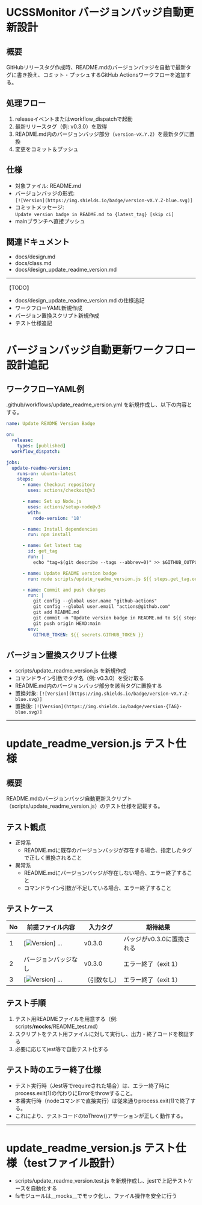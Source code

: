 # UCSSMonitor バージョンバッジ自動更新設計

## 概要
GitHubリリースタグ作成時、README.mdのバージョンバッジを自動で最新タグに書き換え、コミット・プッシュするGitHub Actionsワークフローを追加する。

## 処理フロー
1. releaseイベントまたはworkflow_dispatchで起動
2. 最新リリースタグ（例: v0.3.0）を取得
3. README.md内のバージョンバッジ部分（`version-vX.Y.Z`）を最新タグに置換
4. 変更をコミット＆プッシュ

## 仕様
- 対象ファイル: README.md
- バージョンバッジの形式:  
  `[![Version](https://img.shields.io/badge/version-vX.Y.Z-blue.svg)]`
- コミットメッセージ:  
  `Update version badge in README.md to {latest_tag} [skip ci]`
- mainブランチへ直接プッシュ

## 関連ドキュメント
- docs/design.md
- docs/class.md
- docs/design_update_readme_version.md

---

【TODO】
- docs/design_update_readme_version.md の仕様追記
- ワークフローYAML新規作成
- バージョン置換スクリプト新規作成
- テスト仕様追記

# バージョンバッジ自動更新ワークフロー設計追記

## ワークフローYAML例
.github/workflows/update_readme_version.yml を新規作成し、以下の内容とする。

```yaml
name: Update README Version Badge

on:
  release:
    types: [published]
  workflow_dispatch:

jobs:
  update-readme-version:
    runs-on: ubuntu-latest
    steps:
      - name: Checkout repository
        uses: actions/checkout@v3

      - name: Set up Node.js
        uses: actions/setup-node@v3
        with:
          node-version: '18'

      - name: Install dependencies
        run: npm install

      - name: Get latest tag
        id: get_tag
        run: |
          echo "tag=$(git describe --tags --abbrev=0)" >> $GITHUB_OUTPUT

      - name: Update README version badge
        run: node scripts/update_readme_version.js ${{ steps.get_tag.outputs.tag }}

      - name: Commit and push changes
        run: |
          git config --global user.name "github-actions"
          git config --global user.email "actions@github.com"
          git add README.md
          git commit -m "Update version badge in README.md to ${{ steps.get_tag.outputs.tag }} [skip ci]" || echo "No changes to commit"
          git push origin HEAD:main
        env:
          GITHUB_TOKEN: ${{ secrets.GITHUB_TOKEN }}
```

## バージョン置換スクリプト仕様
- scripts/update_readme_version.js を新規作成
- コマンドライン引数でタグ名（例: v0.3.0）を受け取る
- README.md内のバージョンバッジ部分を該当タグに置換する
- 置換対象: `[![Version](https://img.shields.io/badge/version-vX.Y.Z-blue.svg)]`
- 置換後: `[![Version](https://img.shields.io/badge/version-{TAG}-blue.svg)]`

---

# update_readme_version.js テスト仕様

## 概要
README.mdのバージョンバッジ自動更新スクリプト（scripts/update_readme_version.js）のテスト仕様を記載する。

## テスト観点
- 正常系
  - README.mdに既存のバージョンバッジが存在する場合、指定したタグで正しく置換されること
- 異常系
  - README.mdにバージョンバッジが存在しない場合、エラー終了すること
  - コマンドライン引数が不足している場合、エラー終了すること

## テストケース
| No | 前提ファイル内容 | 入力タグ | 期待結果 |
|----|------------------|----------|----------|
| 1  | [![Version](https://img.shields.io/badge/version-v0.2.0-blue.svg)] ... | v0.3.0 | バッジがv0.3.0に置換される |
| 2  | バージョンバッジなし | v0.3.0 | エラー終了（exit 1） |
| 3  | [![Version](https://img.shields.io/badge/version-v0.2.0-blue.svg)] ... | （引数なし） | エラー終了（exit 1） |

## テスト手順
1. テスト用READMEファイルを用意する（例: scripts/__mocks__/README_test.md）
2. スクリプトをテスト用ファイルに対して実行し、出力・終了コードを検証する
3. 必要に応じてjest等で自動テスト化する

## テスト時のエラー終了仕様
- テスト実行時（Jest等でrequireされた場合）は、エラー終了時にprocess.exit(1)の代わりにErrorをthrowすること。
- 本番実行時（nodeコマンドで直接実行）は従来通りprocess.exit(1)で終了する。
- これにより、テストコードのtoThrow()アサーションが正しく動作する。

---

# update_readme_version.js テスト仕様（testファイル設計）

- scripts/update_readme_version.test.js を新規作成し、jestで上記テストケースを自動化する
- fsモジュールは__mocks__でモック化し、ファイル操作を安全に行う
